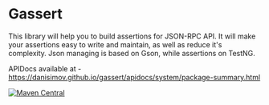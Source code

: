 # Gassert
This library will help you to build assertions for JSON-RPC API. It will make your assertions easy to write and maintain, as well as reduce it's complexity.
Json managing is based on Gson, while assertions on TestNG. 

APIDocs available at - https://danisimov.github.io/gassert/apidocs/system/package-summary.html

[![Maven Central](https://maven-badges.herokuapp.com/maven-central/com.github.danisimov/gassert/badge.svg)](https://maven-badges.herokuapp.com/maven-central/com.github.danisimov/gassert)
